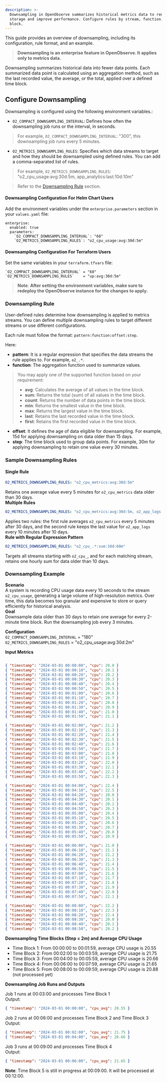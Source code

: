 ```yaml
---
description: >-
  Downsampling in OpenObserve summarizes historical metrics data to reduce
  storage and improve performance. Configure rules by stream, function, and time
  block.
---
```

This guide provides an overview of downsampling, including its configuration, rule format, and an example.

> **Downsampling is an enterprise feature in OpenObserve. It applies only to metrics data.**

Downsampling summarizes historical data into fewer data points. Each summarized data point is calculated using an aggregation method, such as the last recorded value, the average, or the total, applied over a defined time block. 

## Configure Downsampling

Downsampling is configured using the following environment variables.:

- `O2_COMPACT_DOWNSAMPLING_INTERVAL`: Defines how often the downsampling job runs or the interval, in seconds. 
> For example, `O2_COMPACT_DOWNSAMPLING_INTERVAL`: "300", this downsampling job runs every 5 minutes.  
- `O2_METRICS_DOWNSAMPLING_RULES`: Specifies which data streams to target and how they should be downsampled using defined rules. You can add a comma-separated list of rules.
> For example, `O2_METRICS_DOWNSAMPLING_RULES`: "o2_cpu_usage:avg:30d:5m, app_analytics:last:10d:10m"

> Refer to the [Downsampling Rule](#downsampling-rule) section. <br> 

#### Downsampling Configuration For Helm Chart Users

Add the environment variables under the `enterprise.parameters` section in your `values.yaml` file:  
```  
enterprise:  
  enabled: true  
  parameters:  
    `O2_COMPACT_DOWNSAMPLING_INTERVAL`: "60"    
    `O2_METRICS_DOWNSAMPLING_RULES`: "o2_cpu_usage:avg:30d:5m"    
```

#### Downsampling Configuration For Terraform Users

Set the same variables in your `terraform.tfvars` file:  
```  
`O2_COMPACT_DOWNSAMPLING_INTERVAL` = "60"  
`O2_METRICS_DOWNSAMPLING_RULES`    = "up:avg:30d:5m"  
```
> **Note**: **After setting the environment variables, make sure to redeploy the OpenObserve instance for the changes to apply.**


### Downsampling Rule

User-defined rules determine how downsampling is applied to metrics streams. You can define multiple downsampling rules to target different streams or use different configurations. 

Each rule must follow the format: `pattern:function:offset:step`.  

Here:

- **pattern**: It is a regular expression that specifies the data streams the rule applies to. For example, `o2_.*`.  
- **function**: The aggregation function used to summarize values. 
> You may apply one of the supported function based on your requirement:
>
>   - **avg**: Calculates the average of all values in the time block.
>   - **sum**: Returns the total (sum) of all values in the time block.
>   - **count**: Returns the number of data points in the time block.
>   - **min**: Returns the smallest value in the time block.
>   - **max**: Returns the largest value in the time block.
>   - **last**: Retains the last recorded value in the time block.
>   - **first**: Retains the first recorded value in the time block.  
- **offset**: It defines the age of data eligible for downsampling. For example, 15d for applying downsampling on data older than 15 days.  
- **step**: The time block used to group data points. For example, 30m for applying downsampling to retain one value every 30 minutes.

### Sample Downsampling Rules

#### Single Rule
```yaml
O2_METRICS_DOWNSAMPLING_RULES: "o2_cpu_metrics:avg:30d:5m"
```
Retains one average value every 5 minutes for `o2_cpu_metrics` data older than 30 days.<br>
**Multiple Rules**
```yaml
O2_METRICS_DOWNSAMPLING_RULES: "o2_cpu_metrics:avg:30d:5m, o2_app_logs:last:10d:10m"
```
Applies two rules: the first rule averages `o2_cpu_metrics` every 5 minutes after 30 days, and the second rule keeps the last value for `o2_app_logs` every 10 minutes after 10 days. <br>
**Rule with Regular Expression Pattern**
```yaml
O2_METRICS_DOWNSAMPLING_RULES: "o2_cpu_.*:sum:10d:60m"
```
Targets all streams starting with `o2_cpu_`, and for each matching stream, retains one hourly sum for data older than 10 days.

### Downsampling Example

**Scenario**<br>
A system is recording CPU usage data every 10 seconds to the stream `o2_cpu_usage`, generating a large volume of high-resolution metrics. Over time, this data becomes too granular and expensive to store or query efficiently for historical analysis.
<br>
**Goal**<br>
Downsample data older than 30 days to retain one average for every 2-minute time block. Run the downsampling job every 3 minutes.

**Configuration**<br>
`O2_COMPACT_DOWNSAMPLING_INTERVAL` = "180"     
`O2_METRICS_DOWNSAMPLING_RULES` = "o2_cpu_usage:avg:30d:2m"  

**Input Metrics**<br>

```json

{ "timestamp": "2024-03-01 00:00:00", "cpu": 20.0 }  
{ "timestamp": "2024-03-01 00:00:10", "cpu": 20.1 }  
{ "timestamp": "2024-03-01 00:00:20", "cpu": 20.2 }  
{ "timestamp": "2024-03-01 00:00:30", "cpu": 20.3 }  
{ "timestamp": "2024-03-01 00:00:40", "cpu": 20.4 }  
{ "timestamp": "2024-03-01 00:00:50", "cpu": 20.5 }  
{ "timestamp": "2024-03-01 00:01:00", "cpu": 20.6 }  
{ "timestamp": "2024-03-01 00:01:10", "cpu": 20.7 }  
{ "timestamp": "2024-03-01 00:01:20", "cpu": 20.8 }  
{ "timestamp": "2024-03-01 00:01:30", "cpu": 20.9 }  
{ "timestamp": "2024-03-01 00:01:40", "cpu": 21.0 }  
{ "timestamp": "2024-03-01 00:01:50", "cpu": 21.1 }

{ "timestamp": "2024-03-01 00:02:00", "cpu": 21.2 }  
{ "timestamp": "2024-03-01 00:02:10", "cpu": 21.3 }  
{ "timestamp": "2024-03-01 00:02:20", "cpu": 21.4 }  
{ "timestamp": "2024-03-01 00:02:30", "cpu": 21.5 }  
{ "timestamp": "2024-03-01 00:02:40", "cpu": 21.6 }  
{ "timestamp": "2024-03-01 00:02:50", "cpu": 21.7 }  
{ "timestamp": "2024-03-01 00:03:00", "cpu": 21.8 }  
{ "timestamp": "2024-03-01 00:03:10", "cpu": 21.9 }  
{ "timestamp": "2024-03-01 00:03:20", "cpu": 22.0 }  
{ "timestamp": "2024-03-01 00:03:30", "cpu": 22.1 }  
{ "timestamp": "2024-03-01 00:03:40", "cpu": 22.2 }  
{ "timestamp": "2024-03-01 00:03:50", "cpu": 22.3 }

{ "timestamp": "2024-03-01 00:04:00", "cpu": 22.4 }  
{ "timestamp": "2024-03-01 00:04:10", "cpu": 22.5 }  
{ "timestamp": "2024-03-01 00:04:20", "cpu": 20.0 }  
{ "timestamp": "2024-03-01 00:04:30", "cpu": 20.1 }  
{ "timestamp": "2024-03-01 00:04:40", "cpu": 20.2 }  
{ "timestamp": "2024-03-01 00:04:50", "cpu": 20.3 }  
{ "timestamp": "2024-03-01 00:05:00", "cpu": 20.4 }  
{ "timestamp": "2024-03-01 00:05:10", "cpu": 20.5 }  
{ "timestamp": "2024-03-01 00:05:20", "cpu": 20.6 }  
{ "timestamp": "2024-03-01 00:05:30", "cpu": 20.7 }  
{ "timestamp": "2024-03-01 00:05:40", "cpu": 20.8 }  
{ "timestamp": "2024-03-01 00:05:50", "cpu": 20.9 }

{ "timestamp": "2024-03-01 00:06:00", "cpu": 21.0 }  
{ "timestamp": "2024-03-01 00:06:10", "cpu": 21.1 }  
{ "timestamp": "2024-03-01 00:06:20", "cpu": 21.2 }  
{ "timestamp": "2024-03-01 00:06:30", "cpu": 21.3 }  
{ "timestamp": "2024-03-01 00:06:40", "cpu": 21.4 }  
{ "timestamp": "2024-03-01 00:06:50", "cpu": 21.5 }  
{ "timestamp": "2024-03-01 00:07:00", "cpu": 21.6 }  
{ "timestamp": "2024-03-01 00:07:10", "cpu": 21.7 }  
{ "timestamp": "2024-03-01 00:07:20", "cpu": 21.8 }  
{ "timestamp": "2024-03-01 00:07:30", "cpu": 21.9 }  
{ "timestamp": "2024-03-01 00:07:40", "cpu": 22.0 }  
{ "timestamp": "2024-03-01 00:07:50", "cpu": 22.1 }

{ "timestamp": "2024-03-01 00:08:00", "cpu": 22.2 }  
{ "timestamp": "2024-03-01 00:08:10", "cpu": 22.3 }  
{ "timestamp": "2024-03-01 00:08:20", "cpu": 22.4 }  
{ "timestamp": "2024-03-01 00:08:30", "cpu": 20.0 }  
{ "timestamp": "2024-03-01 00:08:40", "cpu": 20.1 }  
{ "timestamp": "2024-03-01 00:08:50", "cpu": 20.2 }  
```

**Downsampling Time Blocks (Step = 2m) and Average CPU Usage**

- Time Block 1: From 00:00:00 to 00:01:59, average CPU usage is 20.55  
- Time Block 2: From 00:02:00 to 00:03:59, average CPU usage is 21.75  
- Time Block 3: From 00:04:00 to 00:05:59, average CPU usage is 20.66  
- Time Block 4: From 00:06:00 to 00:07:59, average CPU usage is 21.65  
- Time Block 5: From 00:08:00 to 00:09:59, average CPU usage is 20.88 (not processed yet)

**Downsampling Job Runs and Outputs**

Job 1 runs at 00:03:00 and processes Time Block 1 <br>
Output:
```json  
{ "timestamp": "2024-03-01 00:00:00", "cpu_avg": 20.55 }  
```  
Job 2 runs at 00:06:00 and processes Time Block 2 and Time Block 3<br>
Output:
```json  
{ "timestamp": "2024-03-01 00:02:00", "cpu_avg": 21.75 }  
{ "timestamp": "2024-03-01 00:04:00", "cpu_avg": 20.66 }  
```  
Job 3 runs at 00:09:00 and processes Time Block 4 <br>
Output:
```json  
{ "timestamp": "2024-03-01 00:06:00", "cpu_avg": 21.65 }  
```  
**Note**: Time Block 5 is still in progress at 00:09:00. It will be processed at 00:12:00.

